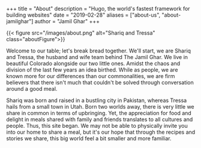 +++
title = "About"
description = "Hugo, the world's fastest framework for building websites"
date = "2019-02-28"
aliases = ["about-us", "about-jamilghar"]
author = "Jamil Ghar"
+++

{{< figure src="/images/about.png" alt="Shariq and Tressa" class="aboutFigure">}}

Welcome to our table; let's break bread together. 
We'll start, we are Shariq and Tressa, the husband and wife team behind The Jamil Ghar. We live in beautiful Colorado alongside our two little ones. 
Amidst the chaos and division of the last few years an idea birthed. While as people, we are known more for our differences than our commonalities, we are firm believers that there isn't much that couldn't be solved through conversation around a good meal. 

Shariq was born and raised in a bustling city in Pakistan, whereas Tressa hails from a small town in Utah. Born two worlds away, there is very little we share in common in terms of upbringing. Yet, the appreciation for food and delight in meals shared with family and friends translates to all cultures and people. Thus, this site began. We may not be able to physically invite you into our home to share a meal, but it's our hope that through the recipes and stories we share, this big world feel a bit smaller and more familiar.     


